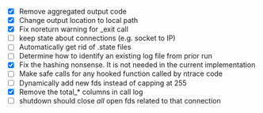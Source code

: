 - [x] Remove aggregated output code
- [x] Change output location to local path
- [x] Fix noreturn warning for \_exit call
- [ ] keep state about connections (e.g. socket to IP)
- [ ] Automatically get rid of .state files
- [ ] Determine how to identify an existing log file from prior run
- [x] Fix the hashing nonsense. It is not needed in the current implementation
- [ ] Make safe calls for any hooked function called by ntrace code
- [ ] Dynamically add new fds instead of capping at 255
- [x] Remove the total\_\* columns in call log
- [ ] shutdown should close *all* open fds related to that connection
